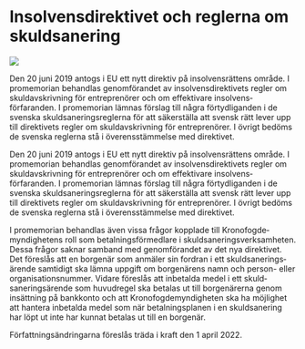 # Insolvensdirektivet och reglerna om skuldsanering

![](/contentassets/1a173cdc9eca4f6698dee112b8f408c6/omslag-ds-2021-6.jpg?width=150&quality=85)

Den 20 juni 2019 antogs i EU ett nytt direktiv på insolvens­rättens område. I pro­memorian behandlas genom­förandet av insolvens­direktivets regler om skuld­avskrivning för entre­prenörer och om effek­tivare insolvens­förfaranden. I pro­memorian lämnas förslag till några förtyd­liganden i de svenska skuld­sanerings­reglerna för att säker­ställa att svensk rätt lever upp till direk­tivets regler om skuld­avskrivning för entre­prenörer. I övrigt bedöms de svenska reglerna stå i överens­stäm­melse med direktivet.

Den 20 juni 2019 antogs i EU ett nytt direktiv på insolvens­rättens område. I pro­memorian behandlas genom­förandet av insolvens­direktivets regler om skuld­avskrivning för entre­prenörer och om effek­tivare insolvens­förfaranden. I pro­memorian lämnas förslag till några förtyd­liganden i de svenska skuld­sanerings­reglerna för att säker­ställa att svensk rätt lever upp till direk­tivets regler om skuld­avskrivning för entre­prenörer. I övrigt bedöms de svenska reglerna stå i överens­stäm­melse med direktivet.

I promemorian behandlas även vissa frågor kopplade till Krono­fogde­myndig­hetens roll som betalnings­förmedlare i skuld­sanerings­verk­sam­heten. Dessa frågor saknar samband med genom­förandet av det nya direktivet. Det föreslås att en borgenär som anmäler sin fordran i ett skuld­sanerings­ärende samtidigt ska lämna uppgift om borge­närens namn och person- eller organi­sations­nummer. Vidare föreslås att inbetalda medel i ett skuld­sanerings­ärende som huvud­regel ska betalas ut till borge­närerna genom insätt­ning på bank­konto och att Krono­fogde­myndigheten ska ha möjlig­het att hantera inbetalda medel som när betalnings­planen i en skuld­sanering har löpt ut inte har kunnat betalas ut till en borgenär.

Författnings­ändringarna föreslås träda i kraft den 1 april 2022.
